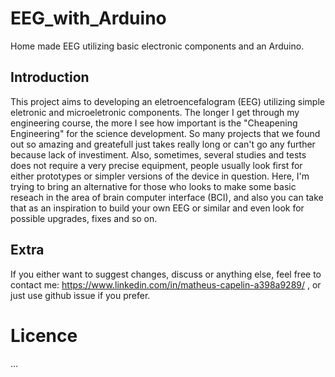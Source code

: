 # EEG_with_Arduino
Home made EEG utilizing basic electronic components and an Arduino.

## Introduction
This project aims to developing an eletroencefalogram (EEG) utilizing simple eletronic and microeletronic components. The longer I get through my engineering course, the more I see how important is the "Cheapening Engineering" for the science development. So many projects that we found out so amazing and greatefull just takes really long or can't go any further because lack of investiment. Also, sometimes, several studies and tests does not require a very precise equipment, people usually look first for either prototypes or simpler versions of the device in question. Here, I'm trying to bring an alternative for those who looks to make some basic reseach in the area of brain computer interface (BCI), and also you can take that as an inspiration to build your own EEG or similar and even look for possible upgrades, fixes and so on. 









## Extra
If you either want to suggest changes, discuss or anything else, feel free to contact me: https://www.linkedin.com/in/matheus-capelin-a398a9289/ , or just use github issue if you prefer.

# Licence
...
